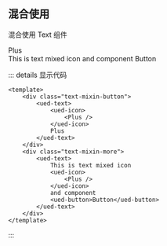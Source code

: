 ## 混合使用

混合使用 Text 组件

<div class="text-content text-mixin">
  <div class="text-mixin-button">
    <ued-text>
      <ued-icon>
        <Plus />
      </ued-icon>
      Plus
    </ued-text>
  </div>
  <div class="text-mixin-more">
    <ued-text>
      This is text mixed icon
      <ued-icon>
        <Plus />
      </ued-icon>
      and component
      <ued-button>Button</ued-button>
    </ued-text>
  </div>
</div>

::: details 显示代码

```vue
<template>
	<div class="text-mixin-button">
		<ued-text>
			<ued-icon>
				<Plus />
			</ued-icon>
			Plus
		</ued-text>
	</div>
	<div class="text-mixin-more">
		<ued-text>
			This is text mixed icon
			<ued-icon>
				<Plus />
			</ued-icon>
			and component
			<ued-button>Button</ued-button>
		</ued-text>
	</div>
</template>
```

:::
